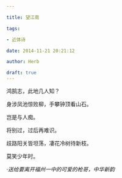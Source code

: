 ```yaml
---

title: 望江南

tags:

- 近体诗

date: 2014-11-21 20:21:12

author: Herb

draft: true
---
```


鸿鹄志，此地几人知？

身涉凤池惊败柳，手攀钟顶看山石。

岂是与人痴。



将别过，过后再难识。

歧路阳关皆坦荡，凄花冷树待新枝。

莫笑少年时。



·*送给要离开福州一中的可爱的枪哥，中华新韵*